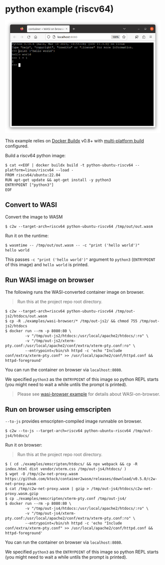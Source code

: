 # python example (riscv64)

![Python riscv64 on browser](../../docs/images/python-hello-riscv64-wasi-on-browser.png)

This example relies on [Docker Buildx](https://docs.docker.com/build/install-buildx/) v0.8+ with [multi-platform build](https://docs.docker.com/build/building/multi-platform/) configured.

Build a riscv64 python image:

```console
$ cat <<EOF | docker buildx build -t python-ubuntu-riscv64 --platform=linux/riscv64 --load -
FROM riscv64/ubuntu:22.04
RUN apt-get update && apt-get install -y python3
ENTRYPOINT ["python3"]
EOF
```

## Convert to WASI

Convert the image to WASM

```
$ c2w --target-arch=riscv64 python-ubuntu-riscv64 /tmp/out/out.wasm
```

Run it on the runtime:

```
$ wasmtime -- /tmp/out/out.wasm -- -c "print ('hello world')"
hello world
```

This passes `-c "print ('hello world')"` argument to `python3` (`ENTRYPOINT` of this image) and `hello world` is printed.

## Run WASI image on browser

The following runs the WASI-converted container image on browser.

> Run this at the project repo root directory.

```
$ c2w --target-arch=riscv64 python-ubuntu-riscv64 /tmp/out-js2/htdocs/out.wasm
$ cp -R ./examples/wasi-browser/* /tmp/out-js2/ && chmod 755 /tmp/out-js2/htdocs
$ docker run --rm -p 8080:80 \
         -v "/tmp/out-js2/htdocs:/usr/local/apache2/htdocs/:ro" \
         -v "/tmp/out-js2/xterm-pty.conf:/usr/local/apache2/conf/extra/xterm-pty.conf:ro" \
         --entrypoint=/bin/sh httpd -c 'echo "Include conf/extra/xterm-pty.conf" >> /usr/local/apache2/conf/httpd.conf && httpd-foreground'
```

You can run the container on browser via `localhost:8080`.

We specified `python3` as the `ENTRYPOINT` of this image so python REPL starts (you might need to wait a while untils the prompt is printed).

> Please see [wasi-browser example](../wasi-browser) for details about WASI-on-browser.

## Run on browser using emscripten

`--to-js` provides emscripten-compiled image runnable on browser.

```
$ c2w --to-js --target-arch=riscv64 python-ubuntu-riscv64 /tmp/out-js4/htdocs/
```

Run it on browser:

> Run this at the project repo root directory.

```
$ ( cd ./examples/emscripten/htdocs/ && npx webpack && cp -R index.html dist vendor/xterm.css /tmp/out-js4/htdocs/ )
$ wget -O /tmp/c2w-net-proxy.wasm https://github.com/ktock/container2wasm/releases/download/v0.5.0/c2w-net-proxy.wasm
$ cat /tmp/c2w-net-proxy.wasm | gzip > /tmp/out-js4/htdocs/c2w-net-proxy.wasm.gzip
$ cp ./examples/emscripten/xterm-pty.conf /tmp/out-js4/
$ docker run --rm -p 8080:80 \
         -v "/tmp/out-js4/htdocs:/usr/local/apache2/htdocs/:ro" \
         -v "/tmp/out-js4/xterm-pty.conf:/usr/local/apache2/conf/extra/xterm-pty.conf:ro" \
         --entrypoint=/bin/sh httpd -c 'echo "Include conf/extra/xterm-pty.conf" >> /usr/local/apache2/conf/httpd.conf && httpd-foreground'
```

You can run the container on browser via `localhost:8080`.

We specified `python3` as the `ENTRYPOINT` of this image so python REPL starts (you might need to wait a while untils the prompt is printed).
